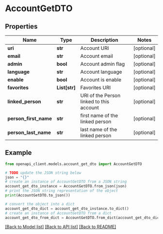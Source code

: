 # AccountGetDTO


## Properties

Name | Type | Description | Notes
------------ | ------------- | ------------- | -------------
**uri** | **str** | Account URI | [optional] 
**email** | **str** | Account email | [optional] 
**admin** | **bool** | Account admin flag | [optional] 
**language** | **str** | Account language | [optional] 
**enable** | **bool** | Account is enable | [optional] 
**favorites** | **List[str]** | Favorites URI | [optional] 
**linked_person** | **str** | URI of the Person linked to this account | [optional] 
**person_first_name** | **str** | first name of the linked person | [optional] 
**person_last_name** | **str** | last name of the linked person | [optional] 

## Example

```python
from openapi_client.models.account_get_dto import AccountGetDTO

# TODO update the JSON string below
json = "{}"
# create an instance of AccountGetDTO from a JSON string
account_get_dto_instance = AccountGetDTO.from_json(json)
# print the JSON string representation of the object
print(AccountGetDTO.to_json())

# convert the object into a dict
account_get_dto_dict = account_get_dto_instance.to_dict()
# create an instance of AccountGetDTO from a dict
account_get_dto_from_dict = AccountGetDTO.from_dict(account_get_dto_dict)
```
[[Back to Model list]](../README.md#documentation-for-models) [[Back to API list]](../README.md#documentation-for-api-endpoints) [[Back to README]](../README.md)


